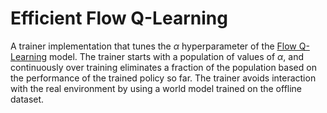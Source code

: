 # Efficient Flow Q-Learning

A trainer implementation that tunes the $\alpha$ hyperparameter of the [Flow Q-Learning](https://arxiv.org/abs/2502.02538) model. The trainer starts with a population of values of $\alpha$, and continuously over training eliminates a fraction of the population based on the performance of the trained policy so far. The trainer avoids interaction with the real environment by using a world model trained on the offline dataset.
